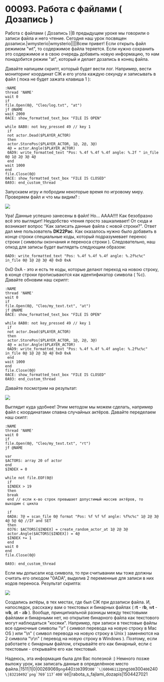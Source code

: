 # 00093. Работа с файлами ( Дозапись )

Работа с файлами ( Дозапись )|В предыдущем уроке мы говорили о записи файла и него чтение. Сегодня наш урок посвящен дозаписи.|wmysterio|wmysterio||||Всем привет! Если открыть файл режимом "wt", то содержимое файла теряется. Если нужно сохранить это содержимое и в свою очередь добавить новую информацию, то нам понадобится режим "at", который и делает дозапись в конец файла.

Давайте напишем скрипт, который будет вести лог. Например, вести мониторинг координат СЖ и его угола каждую секунду и записывать в файл ( пока не будет зажата клавиша 1 ):

```
:NAME
thread 'NAME'
wait 0
if
file.Open(0@, "Cleo/log.txt", "at")
jf @NAME
wait 2000
0ACE: show_formatted_text_box "FILE IS OPEN"

while 8AB0: not key_pressed 49 // key 1
 if
 not actor.Dead($PLAYER_ACTOR)
 then
 actor.StorePos($PLAYER_ACTOR, 1@, 2@, 3@)
 4@ = actor.Angle($PLAYER_ACTOR)
 0AD9: write_formatted_text "Pos: %.4f %.4f %.4f angle: %.2f " in_file 0@ 1@ 2@ 3@ 4@
 end
wait 1000
end
file.Close(0@)
0ACE: show_formatted_text_box "FILE IS CLOSED"
0A93: end_custom_thread
```

Запускаем игру и побродим некоторые время по игровому миру. Проверяем файл и что мы видим? :

![](https://github.com/wmysterio/scm-scripting-lessons/raw/resources/\_pu/1/83210492.png)

Ура! Данные успешно занесены в файл! Но... АААА!!!! Как безобразно всё это выглядит! Неудобство чтения просто зашкаливает! От сюда и возникает вопрос "Как записать данные файла с новой строки?". Ответ дал мне пользователь **DK22Pac**. Как оказалось нужно было добавить в конце строки специальные коды, который подразумевает перенос строки ( символы окончания и переноса строки ). Следовательно, наш опкод для записы будет выглядеть следующим образом:

```
0AD9: write_formatted_text "Pos: %.4f %.4f %.4f angle: %.2f%c%c" in_file 0@ 1@ 2@ 3@ 4@ 0xD 0xA
```

0xD 0xA - это и есть те коды, которые делают переход на новою строку, в конце строки прописываются как идентификатор символа ( %c). Давайте обновим наш скрипт:

```
:NAME
thread 'NAME'
wait 0
if
file.Open(0@, "Cleo/my_text.txt", "at")
jf @NAME
0ACE: show_formatted_text_box "FILE IS OPEN"

while 8AB0: not key_pressed 49 // key 1
 if
 not actor.Dead($PLAYER_ACTOR)
 then
 actor.StorePos($PLAYER_ACTOR, 1@, 2@, 3@)
 4@ = actor.Angle($PLAYER_ACTOR)
 0AD9: write_formatted_text "Pos: %.4f %.4f %.4f angle: %.2f%c%c" in_file 0@ 1@ 2@ 3@ 4@ 0xD 0xA
 end
wait 1000
end
file.Close(0@)
0ACE: show_formatted_text_box "FILE IS CLOSED"
0A93: end_custom_thread
```

Давайте посмотрим на результат:

![](https://github.com/wmysterio/scm-scripting-lessons/raw/resources/\_pu/1/00269069.png)

Выглядит куда удобнее! Этим методом мы можем сделать, например файл с координатами спавна случайных актёров. Давайте переделаем наш скипт:

```
:NAME
thread 'NAME'
wait 0
if
file.Open(0@, "Cleo/my_text.txt", "rt")
jf @NAME

var
$ACTORS: array 20 of actor
end
$INDEX = 0

while not file.EOF(0@)
 if
 $INDEX > 19
 then
 break
 end // если к-во строк превышает допустимый массив актёров, то выходим с цикла

 if
 0ADA: 7@ = scan_file 0@ format "Pos: %f %f %f angle: %f%c%c" 1@ 2@ 3@ 4@ 5@ 6@ //IF and SET
 then
 0376: $ACTORS[$INDEX] = create_random_actor_at 1@ 2@ 3@
 actor.Angle($ACTORS[$INDEX]) = 4@
 $INDEX += 1
 end
wait 0
end
file.Close(0@)

0A93: end_custom_thread
```

Если мы допысали код символа, то при считывании мы тоже должны считать его опкодом "0ADA", выделив 2 переменные для записи в них кодов переноса. Результат скрипта:

![](https://github.com/wmysterio/scm-scripting-lessons/raw/resources/\_pu/1/60046112.png)

Создались актёры, в тех местах, где был СЖ при дозаписи файла. И, напоследок, расскажу вам о текстовых и бинарных файлах ( r**t** - r**b**, w**t** - w**b**, a**t** - a**b** ). Вообще, принципиальной разницы между текстовыми файлами и бинарными нет, но открытие бинарного файла как текстового могут наблюдаться "косяки". Например, при записи в текстовые файлы все одиночные символы "\r" ( символ перевода на новую строку в Mac OS ) или "\n" ( символ перевода на новую строку в Unix ) заменяются на 2 символа "\r\n" ( перевод на новую строку в Windows ). Поэтому, если работаете с бинарным файлом, открывайте его как бинарный, если с текстовым - открывайте его как текстовый.

Надеюсь, эта информация была для Вас полезной :) Немного позже выложу урок, как записать данные в определённое место файла.|1511|1|0|00269069`png`440`330`399`300``\|60046112`png`500`300`400`240``\|83210492`png`769`117`400`60``||rabota\_s\_fajlami\_dozapis|1504427021
